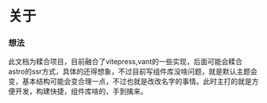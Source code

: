 # 关于

### 想法

此文档为糅合项目，目前融合了vitepress,vant的一些实现，后面可能会糅合astro的ssr方式，具体的还得想象，不过目前写组件库没啥问题，就是默认主题会变，基本结构可能会变合理一点，不过也就是改改名字的事情。此时主打的就是方便开发，构建快捷，组件库啥的，手到擒来。